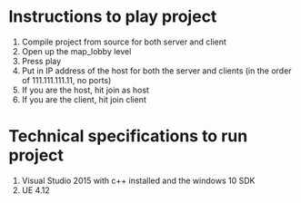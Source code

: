 # Instructions to play project

1. Compile project from source for both server and client
2. Open up the map_lobby level
3. Press play
4. Put in IP address of the host for both the server and clients (in the order of 111.111.111.11, no ports)
5. If you are the host, hit join as host
6. If you are the client, hit join client

# Technical specifications to run project

1. Visual Studio 2015 with c++ installed and the windows 10 SDK
2. UE 4.12
